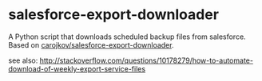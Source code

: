 salesforce-export-downloader
============================

A Python script that downloads scheduled backup files from salesforce. Based on [carojkov/salesforce-export-downloader](https://github.com/carojkov/salesforce-export-downloader).

see also: http://stackoverflow.com/questions/10178279/how-to-automate-download-of-weekly-export-service-files

